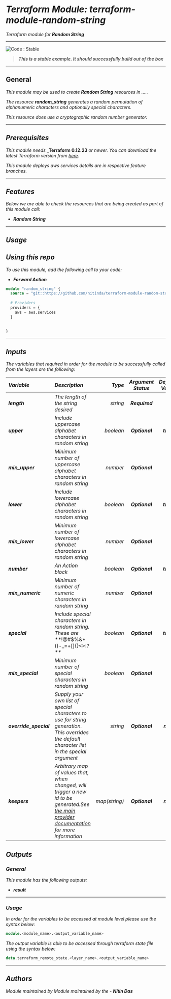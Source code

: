 # _Terraform Module: terraform-module-random-string_
_Terraform module for_ **_Random String_**

<!--BEGIN STABILITY BANNER-->
---

![_Code : Stable_](https://img.shields.io/badge/Code-Stable-brightgreen?style=for-the-badge&logo=github)
> **_This is a stable example. It should successfully build out of the box_**
>

---
<!--END STABILITY BANNER-->

## General

_This module may be used to create_ **_Random String_** _resources in ....._

_The resource **_random\_string_** generates a random permutation of alphanumeric characters and optionally special characters._

_This resource does use a cryptographic random number generator._



---

## _Prerequisites_

_This module needs_ **_Terraform 0.12.23** _or newer._
_You can download the latest Terraform version from_ [_here_](https://www.terraform.io/downloads.html).

_This module deploys aws services details are in respective feature branches._


---


## _Features_

_Below we are able to check the resources that are being created as part of this module call:_

- **_Random String_**




---



## _Usage_

## _Using this repo_

_To use this module, add the following call to your code:_

- **_Forward Action_**

```tf
module "random_string" {
  source = "git::https://github.com/nitinda/terraform-module-random-string.git?ref=master"
  
  # Providers
  providers = {
    aws = aws.services
  }

  
}
```


---



## _Inputs_


_The variables that required in order for the module to be successfully called from the layers are the following:_

|**_Variable_** | **_Description_** | **_Type_** | **_Argument Status_** | **_Default Value_** |
|:----|:----|-----:|:---:|:---:|
| **_length_** | _The length of the string desired_ | _string_ | **_Required_** |  |
| **_upper_** | _Include uppercase alphabet characters in random string_ | _boolean_ | **_Optional_** | **_true_** |
| **_min\_upper_** | _Minimum number of uppercase alphabet characters in random string_ | _number_ | **_Optional_** | **_0_** |
| **_lower_** | _Include lowercase alphabet characters in random string_ | _boolean_ | **_Optional_** | **_true_** |
| **_min\_lower_** | _Minimum number of lowercase alphabet characters in random string_ | _number_ | **_Optional_** | **_0_** |
| **_number_** | _An Action block_ | _boolean_ | **_Optional_** | **_true_** |
| **_min\_numeric_** | _Minimum number of numeric characters in random string_ | _number_ | **_Optional_** | **_0_** |
| **_special_** | _Include special characters in random string. These are **_!@#$%&*()-\_=+[]{}<>:?_**_ | _boolean_ | **_Optional_** | **_true_** |
| **_min\_special_** | _Minimum number of special characters in random string_ | _boolean_ | **_Optional_** | **_0_** |
| **_override\_special_** | _Supply your own list of special characters to use for string generation. This overrides the default character list in the special argument_ | _string_ | **_Optional_** | **_null_** |
| **_keepers_** | _Arbitrary map of values that, when changed, will trigger a new id to be generated.See [the main provider documentation](https://www.terraform.io/docs/providers/random/index.html) for more information_ | _map(string)_ | **_Optional_** | **_null_** |



## _Outputs_

### _General_

_This module has the following outputs:_


* **_result_**


---

### _Usage_

_In order for the variables to be accessed at module level please use the syntax below:_

```tf
module.<module_name>.<output_variable_name>
```


_The output variable is able to be accessed through terraform state file using the syntax below:_

```tf
data.terraform_remote_state.<layer_name>.<output_variable_name>
```

---



## _Authors_

_Module maintained by Module maintained by the -_ **_Nitin Das_**